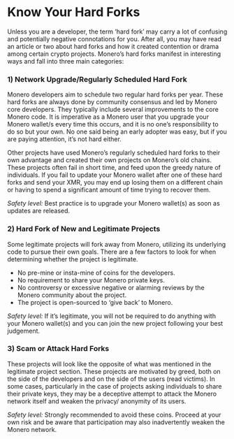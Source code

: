 # Know Your Hard Forks

Unless you are a developer, the term ‘hard fork’ may carry a lot of confusing and potentially negative connotations for you. After all, you may have read an article or two about hard forks and how it created contention or drama among certain crypto projects. Monero’s hard forks manifest in interesting ways and fall into three main categories:

### 1) Network Upgrade/Regularly Scheduled Hard Fork

Monero developers aim to schedule two regular hard forks per year. These hard forks are always done by community consensus and led by Monero core developers. They typically include several improvements to the core Monero code. It is imperative as a Monero user that you upgrade your Monero wallet/s every time this occurs, and it is no one’s responsibility to do so but your own. No one said being an early adopter was easy, but if you are paying attention, it’s not hard either.

Other projects have used Monero’s regularly scheduled hard forks to their own advantage and created their own projects on Monero’s old chains. These projects often fail in short time, and feed upon the greedy nature of individuals. If you fail to update your Monero wallet after one of these hard forks and send your XMR, you may end up losing them on a different chain or having to spend a significant amount of time trying to recover them.

_Safety level:_ Best practice is to upgrade your Monero wallet(s) as soon as updates are released.

### 2) Hard Fork of New and Legitimate Projects


Some legitimate projects will fork away from Monero, utilizing its underlying code to pursue their own goals. There are a few factors to look for when determining whether the project is legitimate.

- No pre-mine or insta-mine of coins for the developers.
- No requirement to share your Monero private keys.
- No controversy or excessive negative or alarming reviews by the Monero community about the project.
- The project is open-sourced to ‘give back’ to Monero.

_Safety level:_ If it’s legitimate, you will not be required to do anything with your Monero wallet(s) and you can join the new project following your best judgement.

### 3) Scam or Attack Hard Forks

These projects will look like the opposite of what was mentioned in the legitimate project section. These projects are motivated by greed, both on the side of the developers and on the side of the users (read victims). In some cases, particularly in the case of projects asking individuals to share their private keys, they may be a deceptive attempt to attack the Monero network itself and weaken the privacy/ anonymity of its users.

_Safety level:_ Strongly recommended to avoid these coins. Proceed at your own risk and be aware that participation may also inadvertently weaken the Monero network.
